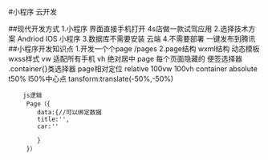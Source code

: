 #小程序 云开发 

##现代开发方式
    1.小程序 界面直接手机打开 4s店做一款试驾应用
    2.选择技术方案
        Andriod IOS
        小程序 
    3.数据库不需要安装 云端 
    4.不需要部署  一键发布到腾讯
##小程序开发知识点
    1.开发一个个page
        /pages
    2.page结构
        wxml结构
            动态模板
        wxss样式
            vw 适配所有手机
            vh
            绝对居中
            page  每个页面隐藏的 便签选择器
            .container{}类选择器
            page相对定位  relative  100vw 100vh
            container absolute
                t50%
                l50%中心点
            tansform:translate(-50%,-50%)



        js逻辑
         Page（{
            data:{//可以绑定数据
            title:'',
            car:''

            }
         }）